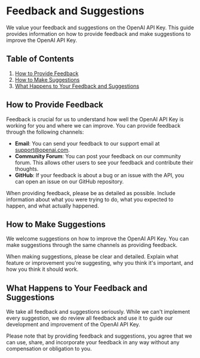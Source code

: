 # Feedback and Suggestions

We value your feedback and suggestions on the OpenAI API Key. This guide provides information on how to provide feedback and make suggestions to improve the OpenAI API Key.

## Table of Contents

1. [How to Provide Feedback](#how-to-provide-feedback)
2. [How to Make Suggestions](#how-to-make-suggestions)
3. [What Happens to Your Feedback and Suggestions](#what-happens-to-your-feedback-and-suggestions)

## How to Provide Feedback

Feedback is crucial for us to understand how well the OpenAI API Key is working for you and where we can improve. You can provide feedback through the following channels:

- **Email**: You can send your feedback to our support email at support@openai.com.
- **Community Forum**: You can post your feedback on our community forum. This allows other users to see your feedback and contribute their thoughts.
- **GitHub**: If your feedback is about a bug or an issue with the API, you can open an issue on our GitHub repository.

When providing feedback, please be as detailed as possible. Include information about what you were trying to do, what you expected to happen, and what actually happened.

## How to Make Suggestions

We welcome suggestions on how to improve the OpenAI API Key. You can make suggestions through the same channels as providing feedback.

When making suggestions, please be clear and detailed. Explain what feature or improvement you're suggesting, why you think it's important, and how you think it should work.

## What Happens to Your Feedback and Suggestions

We take all feedback and suggestions seriously. While we can't implement every suggestion, we do review all feedback and use it to guide our development and improvement of the OpenAI API Key.

Please note that by providing feedback and suggestions, you agree that we can use, share, and incorporate your feedback in any way without any compensation or obligation to you.
